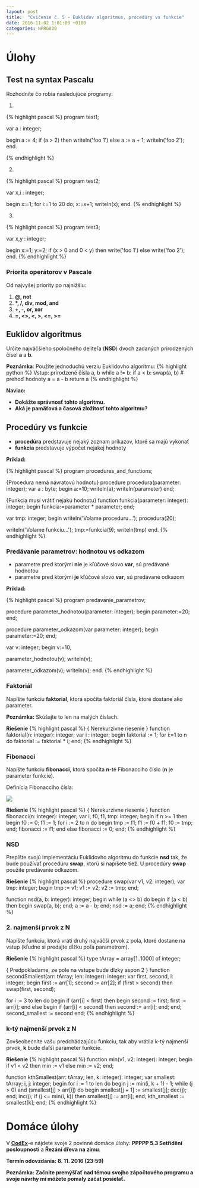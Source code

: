 ```yaml
---
layout: post
title:  "Cvičenie č. 5 - Euklidov algoritmus, procedúry vs funkcie"
date: 2016-11-02 1:01:00 +0100
categories: NPRG030
---
```


# Úlohy

## Test na syntax Pascalu

Rozhodnite čo robia nasledujúce programy:

1.
{% highlight pascal %}
program test1;

var a : integer;

begin
  a := 4;
  if (a > 2) then
    writeln('foo 1')
  else
    a := a + 1;
    writeln('foo 2');
end.

{% endhighlight %}

2.
{% highlight pascal %}
program test2;

var x,i : integer;

begin
  x:=1;
  for i:=1 to 20 do;
    x:=x+1;
  writeln(x);
end.
{% endhighlight %}

3.
{% highlight pascal %}
program test3;

var x,y : integer;

begin
  x:=1;
  y:=2;
  if (x > 0 and 0 < y) then
    write('foo 1')
  else
    write('foo 2');
end.
{% endhighlight %}

### Priorita operátorov v Pascale

Od najvyšej priority po najnižšiu:

1. **@, not**
2. **\*, /, div, mod, and**
3. **+, -, or, xor**
4. **=, <>, <, >, <=, >=**

## Euklidov algoritmus

Určite najväčšieho spoločného deliteľa (**NSD**) dvoch zadaných prirodzených čísel **a** a **b**.

**Poznámka**: Použite jednoduchú verziu Euklidovho algoritmu:
{% highlight python %}
Vstup: prirodzené čísla a, b
while a != b:
   if a < b:
	 swap(a, b) # prehoď hodnoty
   a = a - b
return a
{% endhighlight %}

**Naviac:**

* **Dokážte správnosť tohto algoritmu.**
* **Aká je pamäťová a časová zložitosť tohto algoritmu?**

## Procedúry vs funkcie

* **procedúra** predstavuje nejaký zoznam príkazov, ktoré sa majú vykonať
* **funkcia** predstavuje výpočet nejakej hodnoty

**Príklad:**

{% highlight pascal %}
program procedures_and_functions;

{Procedura nemá návratovú hodnotu}
procedure procedura(parameter: integer);
var  a : byte;
begin
  a:=10;
  writeln(a);
  writeln(parameter)
end;

{Funkcia musí vrátiť nejakú hodnotu}
function funkcia(parameter: integer): integer;
begin
  funkcia:=parameter * parameter;
end;

var tmp: integer;
begin
  writeln('Volame proceduru...');
  procedura(20);

  writeln('Volame funkciu...');
  tmp:=funkcia(9);
  writeln(tmp)
end.
{% endhighlight %}

### Predávanie parametrov: hodnotou vs odkazom

* parametre pred ktorými **nie** je kľúčové slovo **var**, sú predávané hodnotou
* parametre pred ktorými **je** kľúčové slovo **var**, sú predávané odkazom

**Príklad:**

{% highlight pascal %}
program predavanie_parametrov;

procedure parameter_hodnotou(parameter: integer);
begin
  parameter:=20;
end;

procedure parameter_odkazom(var parameter: integer);
begin
  parameter:=20;
end;


var v: integer;
begin
  v:=10;

  parameter_hodnotou(v);
  writeln(v);

  parameter_odkazom(v);
  writeln(v);
end.
{% endhighlight %}

### Faktoriál
Napíšte funkciu **faktorial**, ktorá spočíta faktoriál čísla, ktoré dostane ako parameter.

**Poznámka:** Skúšajte to len na malých číslach.

**Riešenie**
{% highlight pascal %}
{ Nerekurzivne riesenie }
function faktorial(n: integer): integer;
var i : integer;
begin
  faktorial := 1;
  for i:=1 to n do
    faktorial := faktorial * i;
end;
{% endhighlight %}

### Fibonacci
Napíšte funkciu **fibonacci**, ktorá spočíta **n**-té Fibonacciho číslo (**n** je parameter funkcie).

Definícia Fibonacciho čísla:

<img src="https://wikimedia.org/api/rest_v1/media/math/render/svg/675bed5fe321790188f33216cfe2f97c39a04633"/>

**Riešenie**
{% highlight pascal %}
{ Nerekurzivne riesenie }
function fibonacci(n: integer): integer;
var i, f0, f1, tmp: integer;
begin
  if n >= 1 then
  begin
    f0 := 0;
    f1 := 1;
    for i := 2 to n do
    begin
      tmp := f1;
      f1 := f0 + f1;
      f0 := tmp;
    end;
    fibonacci := f1;
  end
  else
    fibonacci := 0;
end;
{% endhighlight %}

### NSD
Prepíšte svojú implementáciu Euklidovho algoritmu do funkcie **nsd** tak, že bude používať procedúru **swap**, ktorú si napíšete tiež. U procedúry **swap** použite predávanie odkazom.

**Riešenie**
{% highlight pascal %}
procedure swap(var v1, v2: integer);
var tmp: integer;
begin
  tmp := v1;
  v1 := v2;
  v2 := tmp;
end;

function nsd(a, b: integer): integer;
begin
  while (a <> b) do
    begin
      if (a < b) then
        begin
          swap(a, b);
        end;
      a := a - b;
    end;
  nsd := a;
end;
{% endhighlight %}

### 2. najmenší prvok z N
Napíšte funkciu, ktorá vráti druhý najväčší prvok z pola, ktoré dostane na vstup (kľudne si predajte dĺžku poľa parametrom).

**Riešenie**
{% highlight pascal %}
type
  tArray = array[1..1000] of integer;

{ Predpokladame, ze pole na vstupe bude dlzky aspon 2 }
function secondSmallest(arr: tArray; len: integer): integer;
var first, second, i: integer;
begin
  first := arr[1];
  second := arr[2];
  if (first > second) then
    swap(first, second);

  for i := 3 to len do begin
    if (arr[i] < first) then begin
      second := first;
      first := arr[i];
    end else begin
    if (arr[i] < second) then
      second := arr[i];
    end;
  end;
  second_smallest := second
end;
{% endhighlight %}

### k-tý najmenší prvok z N
Zovšeobecnite vašu predchádzajúcu funkciu, tak aby vrátila k-tý najmenší prvok, **k** bude ďaľší parameter funkcie.

**Riešenie**
{% highlight pascal %}
function min(v1, v2: integer): integer;
begin
  if v1 < v2 then
    min := v1
  else
    min := v2;
end;

function kthSmallest(arr: tArray; len, k: integer): integer;
var smallest: tArray;
    i, j: integer;
begin
  for i := 1 to len do begin
    j := min(i, k + 1) - 1;
    while (j > 0) and (smallest[j] > arr[i]) do begin
      smallest[j + 1] := smallest[j];
      dec(j);
    end;
    inc(j);
    if (j <= min(i, k)) then
      smallest[j] := arr[i];
  end;
  kth_smallest := smallest[k];
end;
{% endhighlight %}

# Domáce úlohy
V **[CodEx](https://codex.ms.mff.cuni.cz/codex-prg/)**-e nájdete svoje 2 povinné domáce úlohy:
**PPPPP 5.3 Setřídění posloupnosti** a **Řezání dřeva na zimu**.

**Termín odovzdania: 8. 11. 2016 (23:59)**

**Poznámka: Začnite premýšľať nad témou svojho zápočtového programu a svoje návrhy mi môžete pomaly začat posielať.**
